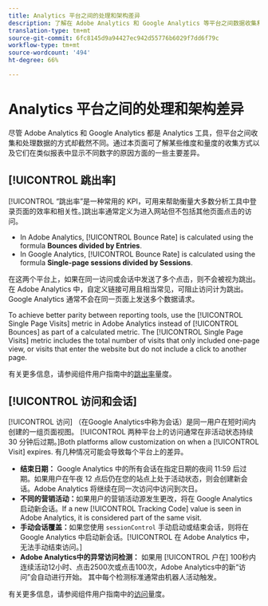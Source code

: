 ```yaml
---
title: Analytics 平台之间的处理和架构差异
description: 了解在 Adobe Analytics 和 Google Analytics 等平台之间数据收集和显示方式有何不同。
translation-type: tm+mt
source-git-commit: 6fc8145d9a94427ec942d55776b6029f7dd6f79c
workflow-type: tm+mt
source-wordcount: '494'
ht-degree: 66%

---
```



# Analytics 平台之间的处理和架构差异

尽管 Adobe Analytics 和 Google Analytics 都是 Analytics 工具，但平台之间收集和处理数据的方式却截然不同。通过本页面可了解某些维度和量度的收集方式以及它们在类似报表中显示不同数字的原因方面的一些主要差异。

## [!UICONTROL 跳出率]

[!UICONTROL “跳出率”是一种常用的 KPI，可用来帮助衡量大多数分析工具中登录页面的效率和相关性。]跳出率通常定义为进入网站但不包括其他页面点击的访问。

* In Adobe Analytics, [!UICONTROL Bounce Rate] is calculated using the formula **Bounces divided by Entries**.
* In Google Analytics, [!UICONTROL Bounce Rate] is calculated using the formula **Single-page sessions divided by Sessions**.

在这两个平台上，如果在同一访问或会话中发送了多个点击，则不会被视为跳出。在 Adobe Analytics 中，自定义链接可用且相当常见，可阻止访问计为跳出。Google Analytics 通常不会在同一页面上发送多个数据请求。

To achieve better parity between reporting tools, use the [!UICONTROL Single Page Visits] metric in Adobe Analytics instead of [!UICONTROL Bounces] as part of a calculated metric. The [!UICONTROL Single Page Visits] metric includes the total number of visits that only included one-page view, or visits that enter the website but do not include a click to another page.

有关更多信息，请参阅组件用户指南中的[跳出率](/help/components/metrics/bounce-rate.md)量度。

## [!UICONTROL 访问和会话]

[!UICONTROL 访问] （在Google Analytics中称为会话）是同一用户在短时间内创建的一组页面视图。 [!UICONTROL 两种平台上的访问通常在非活动状态持续 30 分钟后过期。]Both platforms allow customization on when a [!UICONTROL Visit] expires. 有几种情况可能会导致每个平台上的差异。

* **结束日期：** Google Analytics 中的所有会话在指定日期的夜间 11:59 后过期。如果用户在午夜 12 点后仍在您的站点上处于活动状态，则会创建新会话。Adobe Analytics 将继续在同一次访问中访问到次日。
* **不同的营销活动：**&#x200B;如果用户的营销活动源发生更改，将在 Google Analytics 启动新会话。If a new [!UICONTROL Tracking Code] value is seen in Adobe Analytics, it is considered part of the same visit.
* **手动会话覆盖：**&#x200B;如果您使用 `sessionControl` 手动启动或结束会话，则将在 Google Analytics 中启动新会话。[!UICONTROL 在 Adobe Analytics 中，无法手动结束访问。]
* **Adobe Analytics中的异常访问检测：** 如果用 [!UICONTROL 户在] 100秒内连续活动12小时、点击2500次或点击100次，Adobe Analytics中的新“访问”会自动进行开始。 其中每个检测标准通常由机器人活动触发。

有关更多信息，请参阅组件用户指南中的[访问](/help/components/metrics/visits.md)量度。
